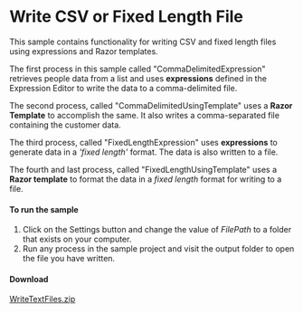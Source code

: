 Write CSV or Fixed Length File
====================

This sample contains functionality for writing CSV and fixed length files using expressions and Razor templates. 

The first process in this sample called "CommaDelimitedExpression" retrieves people data from a list and uses **expressions** defined in the Expression Editor to write the data to a comma-delimited file. 

The second process, called "CommaDelimitedUsingTemplate" uses a **Razor Template** to accomplish the same. It also writes a comma-separated file containing the customer data. 

The third process, called "FixedLengthExpression" uses **expressions** to generate data in a *'fixed length'* format. The data is also written to a file.

The fourth and last process, called "FixedLengthUsingTemplate" uses a **Razor template** to format the data in a *fixed length* format for writing to a file. 

#### To run the sample

1. Click on the Settings button and change the value of *FilePath* to a folder that exists on your computer.
2. Run any process in the sample project and visit the output folder to open the file you have written. 

#### Download
[WriteTextFiles.zip](WriteTextFiles.zip)
